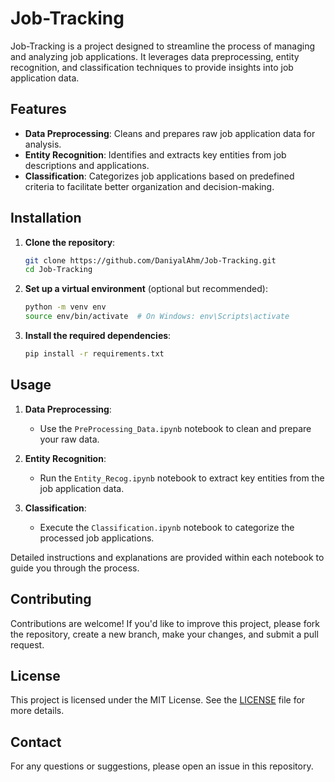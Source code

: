 # Job-Tracking

Job-Tracking is a project designed to streamline the process of managing and analyzing job applications. It leverages data preprocessing, entity recognition, and classification techniques to provide insights into job application data.

## Features

- **Data Preprocessing**: Cleans and prepares raw job application data for analysis.
- **Entity Recognition**: Identifies and extracts key entities from job descriptions and applications.
- **Classification**: Categorizes job applications based on predefined criteria to facilitate better organization and decision-making.

## Installation

1. **Clone the repository**:

   ```bash
   git clone https://github.com/DaniyalAhm/Job-Tracking.git
   cd Job-Tracking
   ```

2. **Set up a virtual environment** (optional but recommended):

   ```bash
   python -m venv env
   source env/bin/activate  # On Windows: env\Scripts\activate
   ```

3. **Install the required dependencies**:

   ```bash
   pip install -r requirements.txt
   ```

## Usage

1. **Data Preprocessing**:

   - Use the `PreProcessing_Data.ipynb` notebook to clean and prepare your raw data.

2. **Entity Recognition**:

   - Run the `Entity_Recog.ipynb` notebook to extract key entities from the job application data.

3. **Classification**:

   - Execute the `Classification.ipynb` notebook to categorize the processed job applications.

Detailed instructions and explanations are provided within each notebook to guide you through the process.

## Contributing

Contributions are welcome! If you'd like to improve this project, please fork the repository, create a new branch, make your changes, and submit a pull request.

## License

This project is licensed under the MIT License. See the [LICENSE](LICENSE) file for more details.

## Contact

For any questions or suggestions, please open an issue in this repository.
